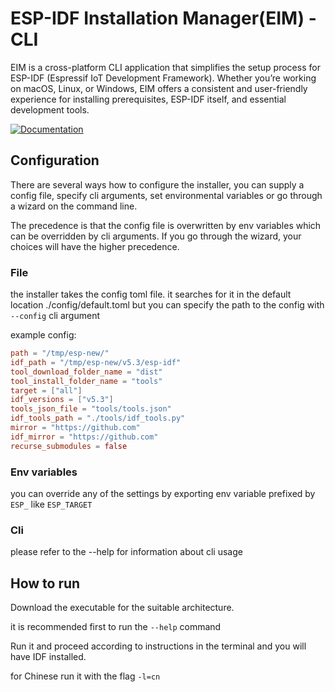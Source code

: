 # ESP-IDF Installation Manager(EIM) - CLI

EIM is a cross-platform CLI application that simplifies the setup process for ESP-IDF (Espressif IoT Development Framework). Whether you’re working on macOS, Linux, or Windows, EIM offers a consistent and user-friendly experience for installing prerequisites, ESP-IDF itself, and essential development tools.

[![Documentation](https://img.shields.io/badge/documentation-white?style=for-the-badge&logo=readthedocs&logoColor=red)](https://preview-docs.espressif.com/projects/idf-im-cli/en/latest/index.html)

## Configuration

There are several ways how to configure the installer, you can supply a config file, specify cli arguments, set environmental variables or go through a wizard on the command line.

The precedence is that the config file is overwritten by env variables which can be overridden by cli arguments.
If you go through the wizard, your choices will have the higher precedence.

### File

the installer takes the config toml file. it searches for it in the default location ./config/default.toml but you can specify the path to the config with `--config` cli argument

example config:
```toml
path = "/tmp/esp-new/"
idf_path = "/tmp/esp-new/v5.3/esp-idf"
tool_download_folder_name = "dist"
tool_install_folder_name = "tools"
target = ["all"]
idf_versions = ["v5.3"]
tools_json_file = "tools/tools.json"
idf_tools_path = "./tools/idf_tools.py"
mirror = "https://github.com"
idf_mirror = "https://github.com"
recurse_submodules = false
```

### Env variables

you can override any of the settings by exporting env variable prefixed by `ESP_` like `ESP_TARGET`

### Cli

please refer to the --help for information about cli usage

## How to run

Download the executable for the suitable architecture.

it is recommended first to run the `--help` command 

Run it and proceed according to instructions in the terminal and you will have IDF installed.

for Chinese run it with the flag `-l=cn`
